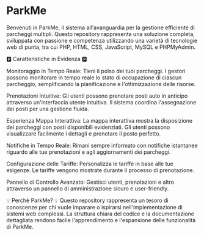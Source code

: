 # ParkMe
Benvenuti in ParkMe, il sistema all'avanguardia per la gestione efficiente di parcheggi multipli. Questo repository rappresenta una soluzione completa, sviluppata con passione e competenza utilizzando una varietà di tecnologie web di punta, tra cui PHP, HTML, CSS, JavaScript, MySQL e PHPMyAdmin.

🅿️ Caratteristiche in Evidenza 🅿️

Monitoraggio in Tempo Reale: Tieni il polso dei tuoi parcheggi. I gestori possono monitorare in tempo reale lo stato di occupazione di ciascun parcheggio, semplificando la pianificazione e l'ottimizzazione delle risorse.

Prenotazioni Intuitive: Gli utenti possono prenotare posti auto in anticipo attraverso un'interfaccia utente intuitiva. Il sistema coordina l'assegnazione dei posti per una gestione fluida.

Esperienza Mappa Interattiva: La mappa interattiva mostra la disposizione dei parcheggi con posti disponibili evidenziati. Gli utenti possono visualizzare facilmente i dettagli e prenotare il posto perfetto.

Notifiche in Tempo Reale: Rimani sempre informato con notifiche istantanee riguardo alle tue prenotazioni e agli aggiornamenti dei parcheggi.

Configurazione delle Tariffe: Personalizza le tariffe in base alle tue esigenze. Le tariffe vengono mostrate durante il processo di prenotazione.

Pannello di Controllo Avanzato: Gestisci utenti, prenotazioni e altro attraverso un pannello di amministrazione sicuro e user-friendly.

💡 Perchè ParkMe? 💡
Questo repository rappresenta un tesoro di conoscenze per chi vuole imparare o ispirarsi nell'implementazione di sistemi web complessi. La struttura chiara del codice e la documentazione dettagliata rendono facile l'apprendimento e l'espansione delle funzionalità di ParkMe.
